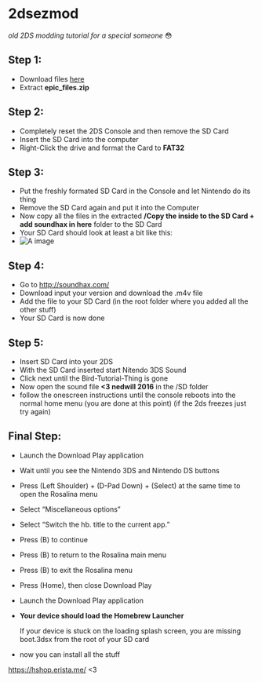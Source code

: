 # 2dsezmod
*old 2DS modding tutorial for a special someone* 😳

## Step 1:

- Download files [here](https://github.com/redrededredred/2dsezmod/releases/download/final/epic_files.zip)
- Extract **epic_files.zip**
 

## Step 2:

- Completely reset the 2DS Console and then remove the SD Card
- Insert the SD Card into the computer
- Right-Click the drive and format the Card to **FAT32**

## Step 3:

- Put the freshly formated SD Card in the Console and let Nintendo do its thing
- Remove the SD Card again and put it into the Computer
- Now copy all the files in the extracted **/Copy the inside to the SD Card + add soundhax in here** folder to the SD Card
- Your SD Card should look at least a bit like this:
- ![A image](https://3ds.hacks.guide/images/screenshots/finalizing-root-layout.png)

## Step 4:

- Go to http://soundhax.com/
- Download input your version and download the .m4v file
- Add the file to your SD Card (in the root folder where you added all the other stuff)
- Your SD Card is now done

## Step 5:

- Insert SD Card into your 2DS 
- With the SD Card inserted start Nitendo 3DS Sound
- Click next until the Bird-Tutorial-Thing is gone
- Now open the sound file **<3 nedwill 2016** in the /SD folder
- follow the onescreen instructions until the console reboots into the normal home menu (you are done at this point) (if the 2ds freezes just try again)

## Final Step:
- Launch the Download Play application
- Wait until you see the Nintendo 3DS and Nintendo DS buttons
- Press (Left Shoulder) + (D-Pad Down) + (Select) at the same time to open the Rosalina menu
- Select “Miscellaneous options”
- Select “Switch the hb. title to the current app.”
- Press (B) to continue
- Press (B) to return to the Rosalina main menu
- Press (B) to exit the Rosalina menu
- Press (Home), then close Download Play
- Launch the Download Play application
- **Your device should load the Homebrew Launcher**

    If your device is stuck on the loading splash screen, you are missing boot.3dsx from the root of your SD card


- now you can install all the stuff

https://hshop.erista.me/ <3

